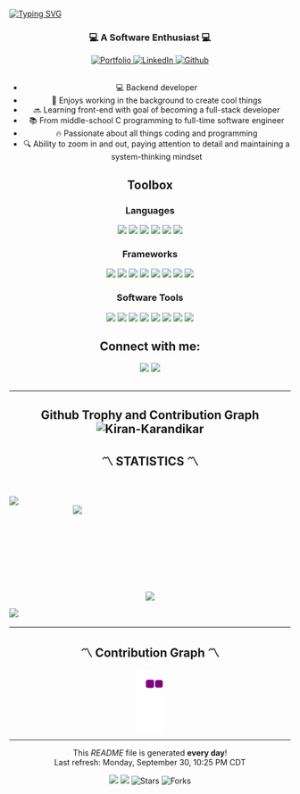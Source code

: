 <a href="https://git.io/typing-svg"><img src="https://readme-typing-svg.demolab.com?font=Fira+Code&size=28&pause=1000&center=true&vCenter=true&width=800&height=125&lines=Hi%2C+I'm+Kiran+Karandikar.;Ready+to+Make+a+Difference+!!" alt="Typing SVG" /></a>


<h3 align="center">💻 A Software Enthusiast 💻</h3>
<div align="center">
  <a href="https://kirankarandikar.com" target="_blank">
    <img src="https://img.shields.io/badge/Portfolio-6762A6?style=for-the-badge&logoColor=white" alt="Portfolio">
  </a>
  <a href="https://linkedin.com/in/kiran-karandikar" target="_blank">
    <img src="https://img.shields.io/badge/LinkedIn-0077b5?style=for-the-badge&logo=linkedin&logoColor=white" alt="LinkedIn">
  </a>
  <a href="https://github.com/Kiran-Karandikar" target="_blank">
    <img src="https://komarev.com/ghpvc/?username=kiran-karandikar&style=for-the-badge&color=234524" alt="Github">
  </a>
</div>
<br />

<div align="center">
  <ul>
    <li>💻 Backend developer</li>
    <li>🔨 Enjoys working in the background to create cool things</li>
    <li>🔜 Learning front-end with goal of becoming a full-stack developer</li>
    <li>📚 From middle-school C programming to full-time software engineer</li>
    <li>🔥 Passionate about all things coding and programming</li>
    <li>🔍 Ability to zoom in and out, paying attention to detail and maintaining a system-thinking mindset</li>
  </ul>
</div>


<h2 align="center">Toolbox</h2>
<h3 align="center">Languages</h3>
<div align="center">
  <span><img src="https://img.shields.io/badge/Python-3776AB?style=for-the-badge&logo=python&logoColor=white"/></span>
  <span><img src="https://img.shields.io/badge/bash-tan?style=for-the-badge&logo=bash&logoColor=white" /></span>
<span><img src="https://img.shields.io/badge/R-grey?style=for-the-badge&logo=R&logoColor=white" /></span>
<span><img src="https://img.shields.io/badge/JavaScript-F7DF1E?style=for-the-badge&logo=javascript&logoColor=black" /></span>
<span><img src="https://img.shields.io/badge/html5%20-%23E34F26.svg?&style=for-the-badge&logo=html5&logoColor=white" /> </span>
<span><img src="https://img.shields.io/badge/css3%20-%231572B6.svg?&style=for-the-badge&logo=css3&logoColor=white" /></span>
</div>

<h3 align="center">Frameworks</h3>
<div align="center">
  <span><img src="https://img.shields.io/badge/djagno-green?style=for-the-badge&logo=django&logoColor=white" /></span>
  <span><img src="https://img.shields.io/badge/Flask-black?style=for-the-badge&logo=flask&logoColor=white" /></span>
  <span><img src="https://img.shields.io/badge/pandas-violet?style=for-the-badge&logo=pandas&logoColor=white" /></span>
  <span><img src="https://img.shields.io/badge/Numpy-blue?style=for-the-badge&logo=numpy&logoColor=white"/></span>
  <span><img src="https://img.shields.io/badge/spacy-blue?style=for-the-badge&logo=spacy&logoColor=white" /></span>
  <span><img src="https://img.shields.io/badge/Scikit_learn-tan?style=for-the-badge&logo=Scikit-learn&logoColor=white" /></span>
  <span><img src="https://img.shields.io/badge/seaborn-grey?style=for-the-badge&logo=seaborn&logoColor=white" /></span>
  <span><img src="https://img.shields.io/badge/node.js%20-%2343853D.svg?&style=for-the-badge&logo=node.js&logoColor=white" /></span>
</div>

<h3 align="center">Software Tools</h3>
<div align="center">
  <span><img src="https://img.shields.io/badge/Pycharm-yellow?style=for-the-badge&logo=PyCharm&logoColor=white"/></span>
  <span><img src="https://img.shields.io/badge/Jupyter-orange?style=for-the-badge&logo=Jupyter&logoColor=white"/></span>
  <span><img src="https://img.shields.io/badge/Visual_Studio_Code-0078D4?style=for-the-badge&logo=visual%20studio%20code&logoColor=white" /></span>
  <span><img src="https://img.shields.io/badge/git%20-%23F05033.svg?&style=for-the-badge&logo=git&logoColor=white"/></span>
  <span><img src="https://img.shields.io/badge/github%20-%23121011.svg?&style=for-the-badge&logo=github&logoColor=white"/></span>
  <span><img src="https://img.shields.io/badge/Vim-purple?style=for-the-badge&logo=Vim&logoColor=white"/></span>
  <span><img src="https://img.shields.io/badge/Docker-0078D4?style=for-the-badge&logo=docker&logoColor=white"/></span>
  <span><img src="https://img.shields.io/badge/Vagrant-0078D4?style=for-the-badge&logo=vagrant&logoColor=white"/></span>
</div>

<h2 align="center">Connect with me:</h2>
<div align="center">
  <span><a href="https://linkedin.com/in/kiran-karandikar"><img src="https://img.shields.io/badge/linkedin-0078D4?style=for-the-badge&logo=linkedin&logoColor=white"/></a></span>
  <span><a href="mailto:connect.funnel.github@kirankarandikar.com"><img src="https://img.shields.io/badge/Gmail-red?style=for-the-badge&logo=Gmail&logoColor=white"/></a></span>
</div>
<br />

---
<h2 align="center">Github Trophy and Contribution Graph
  <img src="https://github-profile-trophy.vercel.app/?username=kiran-karandikar&theme=darkhub&no-frame=true" alt="Kiran-Karandikar"/>
</h2>

<h2 align="center">〽️ STATISTICS 〽️</h2>
<br>
<p align="center">
  <div align="center">
    <!-- S t r e a k -->
    <a href="https://git.io/streak-stats" title="Go to Source"><img align="left" width=390 src="https://github-readme-streak-stats.herokuapp.com?user=kiran-karandikar&theme=dark&date_format=M%20j%5B%2C%20Y%5D" /></a>
    <!-- Commit and Stars -->
    <img align="right" width=390 src="https://github-readme-stats.vercel.app/api/?username=kiran-karandikar&count_private=true&theme=tokyonight&showicons=true"/>
  </div>
  <br><br><br><br><br><br><br><br><br>
  <div align="center">
    <!-- most used language -->
    <a href="https://github.com/anuraghazra/github-readme-stats"><img width=325 align="center" src="https://github-readme-stats.vercel.app/api/top-langs/?username=kiran-karandikar&langs_count=5&theme=tokyonight&title_color=61dafb&text_color=ffffff&icon_color=61dafb&bg_color=20232a&langs_count=8&layout=compact&border_color=61dafb&hide_border=true" /></a>
  </div>
</p>
<!-- Profile Tracker -->
<!-- https://yhype.me/github/profile-views -->

[![](https://hit.yhype.me/github/profile?user_id=38068652)]()

<hr>
<h2 align="center">〽️ Contribution Graph 〽️</h2>
<div align="center">
<img align="center" src="https://github.com/kiran-karandikar/kiran-karandikar/blob/output/github-contribution-grid-snake.gif" alt="Contribution-Grid-Snake"/>
</div>
<hr>

<p align="center">This <i>README</i> file is generated <b>every day</b>!<br />Last refresh: Monday, September 30, 10:25 PM CDT <br/>
<p align="center">
<img src="https://github.com/kiran-karandikar/kiran-karandikar/workflows/README%20build/badge.svg" />
<img src="https://api.netlify.com/api/v1/badges/9951730d-f05c-4438-b7c8-945def7bdcef/deploy-status" />
<img alt="Stars" src="https://img.shields.io/github/stars/kiran-karandikar/kiran-karandikar?style=for-the-badge&labelColor=343b41"/>
<img alt="Forks" src="https://img.shields.io/github/forks/kiran-karandikar/kiran-karandikar?style=for-the-badge&labelColor=343b41"/>
</p>
